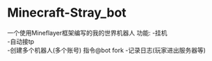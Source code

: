 # Minecraft-Stray_bot
一个使用Mineflayer框架编写的我的世界机器人
功能:
 -挂机  
 -自动接tp  
 -创建多个机器人(多个账号) 指令@bot fork 
 -记录日志(玩家进出服务器等)  
